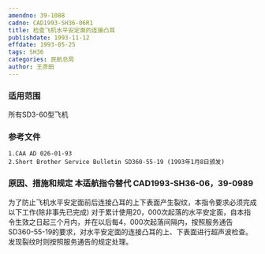 ```yaml
---
amendno: 39-1088
cadno: CAD1993-SH36-06R1
title: 检查飞机水平安定面的连接凸耳
publishdate: 1993-11-12
effdate: 1993-05-25
tags: SH36
categories: 民航总局
author: 王彦田
---
```


### 适用范围 
所有SD3-60型飞机

<!--more-->
### 参考文件
    1.CAA AD 026-01-93 
    2.Short Brother Service Bulletin SD360-55-19 (1993年1月8日颁发) 

### 原因、措施和规定 本适航指令替代 CAD1993-SH36-06，39-0989 
为了防止飞机水平安定面前后连接凸耳的上下表面产生裂纹，本指令要求必须完成以下工作(除非事先已完成) 
    对于累计使用20，000次起落的水平安定面，自本指令生效之日起三个月内，并在以后每4，000次起落间隔内，按照服务通告SD360-55-19的要求，对水平安定面的连接凸耳的上、下表面进行超声波检查。发现裂纹时则按照服务通告的规定处理。
